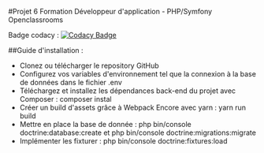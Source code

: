 #Projet 6 Formation Développeur d'application - PHP/Symfony Openclassrooms

Badge codacy : [![Codacy Badge](https://app.codacy.com/project/badge/Grade/5303a745e1244bf5a71385e2102359f6)](https://app.codacy.com/gh/aurore-dw/projet-6/dashboard?utm_source=gh&utm_medium=referral&utm_content=&utm_campaign=Badge_grade)

##Guide d'installation :

- Clonez ou télécharger le repository GitHub
- Configurez vos variables d'environnement tel que la connexion à la base de données dans le fichier .env
- Téléchargez et installez les dépendances back-end du projet avec Composer : composer instal
- Créer un build d'assets grâce à Webpack Encore avec yarn : yarn run build
- Mettre en place la base de donnée : php bin/console doctrine:database:create et 
                                      php bin/console doctrine:migrations:migrate
- Implémenter les fixturer : php bin/console doctrine:fixtures:load
